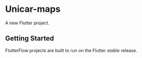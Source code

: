 # Unicar-maps

A new Flutter project.

## Getting Started

FlutterFlow projects are built to run on the Flutter _stable_ release.
